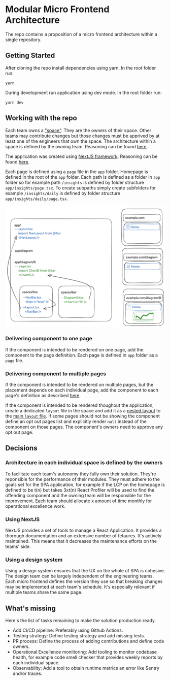 # Modular Micro Frontend Architecture

The repo contains a proposition of a micro frontend architecture within a single repository.

## Getting Started

After cloning the repo install dependencies using yarn. In the root folder run:
```
yarn
```

During development run application using dev mode. In the root folder run:
```
yarn dev
```

## Working with the repo

Each team owns a ["space"](./spaces/). They are the owners of their space. Other teams may contribute changes but those changes must be apprived by at least one of the engineers that own the space. The architecture within a space is defined by the owning team. Reasoning can be found [here](#architecture-in-each-individual-space-is-defined-by-the-owners).

The application was created using [NextJS framework](https://nextjs.org/docs). Reasoning can be found [here](#using-nextjs).

Each page is defined using a `page` file in the `app` folder. Homepage is defined in the root of the `app` folder. Each path is defined as a folder in `app` folder so for example path `/insights` is defined by folder structure `app/insights/page.tsx`. To create subpaths simply create subfolders for example `/insights/daily` is defined by folder structure `app/insights/daily/page.tsx`. 

![simple_diagram](./resources/img/simple_diagram.png)

### Delivering component to one page

If the component is intended to be rendered on one page, add the component to the page definition. Each page is defined in `app` folder as a `page` file. 

### Delivering component to multiple pages

If the component is intended to be rendered on multiple pages, but the placement depends on each individual page, add the component to each page's definition as described [here](#delivering-component-to-one-page).

If the component is intended to be rendered thoughout the application, create a dedicated `layout` file in the space and add it as a [nested layout](https://nextjs.org/docs/app/building-your-application/routing/pages-and-layouts#nesting-layouts) to the [main `layout` file](./app/layout.tsx). If some pages should not be showing the component define an opt out pages list and explicitly render `null` instead of the component on those pages. The component's owners need to approve any opt out page. 

## Decisions

### Architecture in each individual space is defined by the owners

To facilitate each team's autonomy they fully own their solution. They're reponsible for the performance of their modules. They must adhere to the goals set for the SPA application, for example if the LCP on the homepage is defined to be t(n) but takes 3xt(n) React Profiler will be used to find the offending component and the owning team will be responsible for the improvement. Each team should allocate x amount of time monthly for operational excellence work. 

### Using NextJS

NextJS provides a set of tools to manage a React Application. It provides a thorough documentation and an extensive number of fetaures. It's actively maintained. This means that it decreases the maintenance efforts on the teams' side. 

### Using a design system

Using a design system ensures that the UX on the whole of SPA is cohesive. The design team can be largely independent of the engineering teams. Each micro frontend defines the version they use so that breaking changes may be implemented at each team's schedule. It's especially relevant if multiple teams share the same page.

## What's missing

Here's the list of tasks remaining to make the solution production ready.

* Add CI/CD pipeline: Preferably using Github Actions.
* Testing strategy: Define testing strategy and add missing tests.
* PR process: Define the process of adding contributions and define code owners.
* Operational Excellence moniitoring: Add tooling to monitor codebase health, for example code smell checker that provides weekly reports by each individual space. 
* Observability: Add a tool to obtain runtime metrics an error like Sentry and/or traces. 
